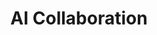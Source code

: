 ---
layout: tag
title: AI Collaboration
tag: ai-collaboration
permalink: /tags/ai-collaboration/
--- 